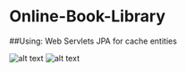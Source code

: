 # Online-Book-Library
##Using: 
Web Servlets
JPA for cache entities

![alt text](ULM.png "Screen shot 01")
![alt text](HTML.png "Screen shot 02")

